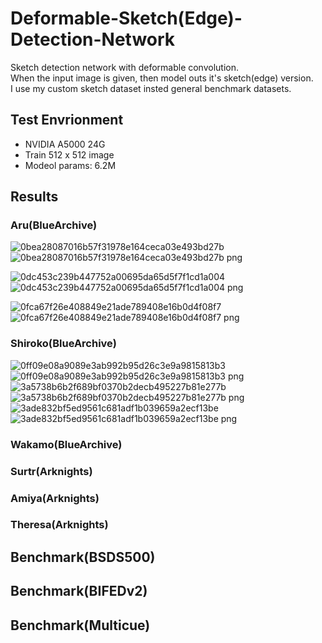 # Deformable-Sketch(Edge)-Detection-Network
Sketch detection network with deformable convolution.  
When the input image is given, then model outs it's sketch(edge) version.  
I use my custom sketch dataset insted general benchmark datasets.  

## Test Envrionment  
- NVIDIA A5000 24G
- Train 512 x 512 image
- Modeol params: 6.2M

## Results  
### Aru(BlueArchive)    
![0bea28087016b57f31978e164ceca03e493bd27b](https://github.com/user-attachments/assets/8ec04b2c-8eea-4748-9ea3-a9b2ac763f8b)
![0bea28087016b57f31978e164ceca03e493bd27b png](https://github.com/user-attachments/assets/c513aa9a-b504-4ad5-9d9b-144092494c4a)

![0dc453c239b447752a00695da65d5f7f1cd1a004](https://github.com/user-attachments/assets/a3400808-e223-4ed3-8a7f-04722275c55c)
![0dc453c239b447752a00695da65d5f7f1cd1a004 png](https://github.com/user-attachments/assets/95f97b2d-1ea4-4459-b2f1-9e67806ce28d)
 
![0fca67f26e408849e21ade789408e16b0d4f08f7](https://github.com/user-attachments/assets/a019a11e-8ae3-441b-9095-724cd6f423bf)
![0fca67f26e408849e21ade789408e16b0d4f08f7 png](https://github.com/user-attachments/assets/a4a20db5-ab56-4318-8077-3809f66b9226)

### Shiroko(BlueArchive)  
![0ff09e08a9089e3ab992b95d26c3e9a9815813b3](https://github.com/user-attachments/assets/58666735-50a1-4f20-a27e-1ee9c890f2d0)
![0ff09e08a9089e3ab992b95d26c3e9a9815813b3 png](https://github.com/user-attachments/assets/b5e8d38b-3e7a-47ae-ab3c-bd9667d3a97b)
![3a5738b6b2f689bf0370b2decb495227b81e277b](https://github.com/user-attachments/assets/f8c8de17-28a5-4248-8934-e42fb1b2b388)
![3a5738b6b2f689bf0370b2decb495227b81e277b png](https://github.com/user-attachments/assets/74080c07-a63c-405e-abf9-c51ed3ac2855)
![3ade832bf5ed9561c681adf1b039659a2ecf13be](https://github.com/user-attachments/assets/cc202917-08e7-406f-97d2-4243f3db3d1e)
![3ade832bf5ed9561c681adf1b039659a2ecf13be png](https://github.com/user-attachments/assets/22c66fab-8437-40ad-9215-dc065c4393a6)

### Wakamo(BlueArchive)  
### Surtr(Arknights)   
### Amiya(Arknights)    
### Theresa(Arknights)  

## Benchmark(BSDS500)  
## Benchmark(BIFEDv2)  
## Benchmark(Multicue)  
